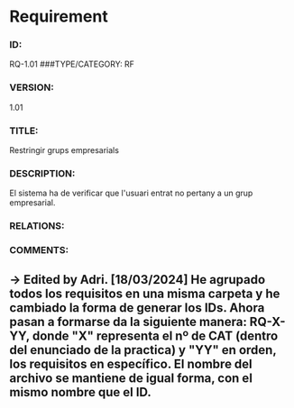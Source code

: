 # Requirement

### ID:
RQ-1.01
###TYPE/CATEGORY:
RF
### VERSION:
1.01
### TITLE:
Restringir grups empresarials
### DESCRIPTION:
El sistema ha de verificar que l'usuari entrat no pertany a un grup empresarial.
### RELATIONS:

### COMMENTS:
&rarr; Edited by Adri. [18/03/2024] He agrupado todos los requisitos en una misma carpeta y he cambiado la forma de generar los IDs. Ahora pasan a formarse da la siguiente manera: RQ-X-YY, donde "X" representa el nº de CAT (dentro del enunciado de la practica) y "YY" en orden, los requisitos en específico. El nombre del archivo se mantiene de igual forma, con el mismo nombre que el ID. 
---
